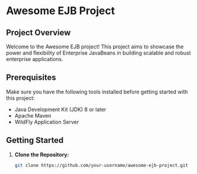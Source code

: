 # Awesome EJB Project

## Project Overview

Welcome to the Awesome EJB project! This project aims to showcase the power and flexibility of Enterprise JavaBeans in building scalable and robust enterprise applications.

## Prerequisites

Make sure you have the following tools installed before getting started with this project:

- Java Development Kit (JDK) 8 or later
- Apache Maven
- WildFly Application Server

## Getting Started

1. **Clone the Repository:**
   ```bash
   git clone https://github.com/your-username/awesome-ejb-project.git
